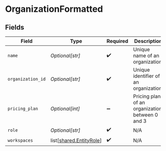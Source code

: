 # OrganizationFormatted


## Fields

| Field                                                            | Type                                                             | Required                                                         | Description                                                      |
| ---------------------------------------------------------------- | ---------------------------------------------------------------- | ---------------------------------------------------------------- | ---------------------------------------------------------------- |
| `name`                                                           | *Optional[str]*                                                  | :heavy_check_mark:                                               | Unique name of an organization                                   |
| `organization_id`                                                | *Optional[str]*                                                  | :heavy_check_mark:                                               | Unique identifier of an organization                             |
| `pricing_plan`                                                   | *Optional[int]*                                                  | :heavy_minus_sign:                                               | Pricing plan of an organization, between 0 and 3                 |
| `role`                                                           | *Optional[str]*                                                  | :heavy_check_mark:                                               | N/A                                                              |
| `workspaces`                                                     | list[[shared.EntityRole](undefined/models/shared/entityrole.md)] | :heavy_check_mark:                                               | N/A                                                              |